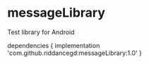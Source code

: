 # messageLibrary
Test library for Android



dependencies {
	        implementation 'com.github.riddancegd:messageLibrary:1.0'
	}
